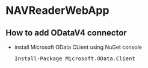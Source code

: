 # NAVReaderWebApp
## How to add ODataV4 connector
- install Microsoft OData CLient using NuGet console
  <pre>Install-Package Microsoft.OData.Client</pre>
  
